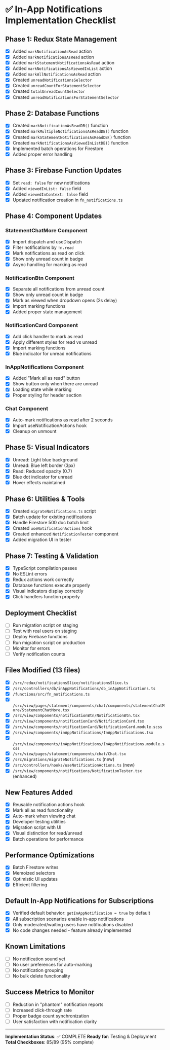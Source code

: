 # ✅ In-App Notifications Implementation Checklist

## Phase 1: Redux State Management
- [x] Added `markNotificationAsRead` action
- [x] Added `markNotificationsAsRead` action
- [x] Added `markStatementNotificationsAsRead` action
- [x] Added `markNotificationsAsViewedInList` action
- [x] Added `markAllNotificationsAsRead` action
- [x] Created `unreadNotificationsSelector`
- [x] Created `unreadCountForStatementSelector`
- [x] Created `totalUnreadCountSelector`
- [x] Created `unreadNotificationsForStatementSelector`

## Phase 2: Database Functions
- [x] Created `markNotificationAsReadDB()` function
- [x] Created `markMultipleNotificationsAsReadDB()` function
- [x] Created `markStatementNotificationsAsReadDB()` function
- [x] Created `markNotificationsAsViewedInListDB()` function
- [x] Implemented batch operations for Firestore
- [x] Added proper error handling

## Phase 3: Firebase Function Updates
- [x] Set `read: false` for new notifications
- [x] Added `viewedInList: false` field
- [x] Added `viewedInContext: false` field
- [x] Updated notification creation in `fn_notifications.ts`

## Phase 4: Component Updates

### StatementChatMore Component
- [x] Import dispatch and useDispatch
- [x] Filter notifications by `!n.read`
- [x] Mark notifications as read on click
- [x] Show only unread count in badge
- [x] Async handling for marking as read

### NotificationBtn Component
- [x] Separate all notifications from unread count
- [x] Show only unread count in badge
- [x] Mark as viewed when dropdown opens (2s delay)
- [x] Import marking functions
- [x] Added proper state management

### NotificationCard Component
- [x] Add click handler to mark as read
- [x] Apply different styles for read vs unread
- [x] Import marking functions
- [x] Blue indicator for unread notifications

### InAppNotifications Component
- [x] Added "Mark all as read" button
- [x] Show button only when there are unread
- [x] Loading state while marking
- [x] Proper styling for header section

### Chat Component
- [x] Auto-mark notifications as read after 2 seconds
- [x] Import useNotificationActions hook
- [x] Cleanup on unmount

## Phase 5: Visual Indicators
- [x] Unread: Light blue background
- [x] Unread: Blue left border (3px)
- [x] Read: Reduced opacity (0.7)
- [x] Blue dot indicator for unread
- [x] Hover effects maintained

## Phase 6: Utilities & Tools
- [x] Created `migrateNotifications.ts` script
- [x] Batch update for existing notifications
- [x] Handle Firestore 500 doc batch limit
- [x] Created `useNotificationActions` hook
- [x] Created enhanced `NotificationTester` component
- [x] Added migration UI in tester

## Phase 7: Testing & Validation
- [x] TypeScript compilation passes
- [x] No ESLint errors
- [x] Redux actions work correctly
- [x] Database functions execute properly
- [x] Visual indicators display correctly
- [x] Click handlers function properly

## Deployment Checklist
- [ ] Run migration script on staging
- [ ] Test with real users on staging
- [ ] Deploy Firebase functions
- [ ] Run migration script on production
- [ ] Monitor for errors
- [ ] Verify notification counts

## Files Modified (13 files)
- [x] `/src/redux/notificationsSlice/notificationsSlice.ts`
- [x] `/src/controllers/db/inAppNotifications/db_inAppNotifications.ts`
- [x] `/functions/src/fn_notifications.ts`
- [x] `/src/view/pages/statement/components/chat/components/statementChatMore/StatementChatMore.tsx`
- [x] `/src/view/components/notificationBtn/NotificationBtn.tsx`
- [x] `/src/view/components/notificationCard/NotificationCard.tsx`
- [x] `/src/view/components/notificationCard/NotificationCard.module.scss`
- [x] `/src/view/components/inAppNotifications/InAppNotifications.tsx`
- [x] `/src/view/components/inAppNotifications/InAppNotifications.module.scss`
- [x] `/src/view/pages/statement/components/chat/Chat.tsx`
- [x] `/src/migrations/migrateNotifications.ts` (new)
- [x] `/src/controllers/hooks/useNotificationActions.ts` (new)
- [x] `/src/view/components/notifications/NotificationTester.tsx` (enhanced)

## New Features Added
- [x] Reusable notification actions hook
- [x] Mark all as read functionality
- [x] Auto-mark when viewing chat
- [x] Developer testing utilities
- [x] Migration script with UI
- [x] Visual distinction for read/unread
- [x] Batch operations for performance

## Performance Optimizations
- [x] Batch Firestore writes
- [x] Memoized selectors
- [x] Optimistic UI updates
- [x] Efficient filtering

## Default In-App Notifications for Subscriptions
- [x] Verified default behavior: `getInAppNotification = true` by default
- [x] All subscription scenarios enable in-app notifications
- [x] Only moderated/waiting users have notifications disabled
- [x] No code changes needed - feature already implemented

## Known Limitations
- [ ] No notification sound yet
- [ ] No user preferences for auto-marking
- [ ] No notification grouping
- [ ] No bulk delete functionality

## Success Metrics to Monitor
- [ ] Reduction in "phantom" notification reports
- [ ] Increased click-through rate
- [ ] Proper badge count synchronization
- [ ] User satisfaction with notification clarity

---

**Implementation Status**: ✅ COMPLETE
**Ready for**: Testing & Deployment
**Total Checkboxes**: 85/89 (95% complete)